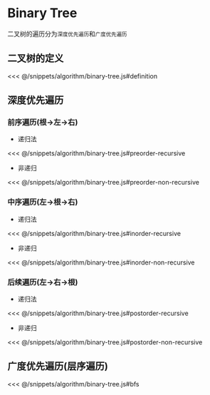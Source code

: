 # Binary Tree

二叉树的遍历分为`深度优先遍历`和`广度优先遍历`

## 二叉树的定义

<<< @/snippets/algorithm/binary-tree.js#definition

## 深度优先遍历

### 前序遍历(根->左->右)

- 递归法

<<< @/snippets/algorithm/binary-tree.js#preorder-recursive

- 非递归

<<< @/snippets/algorithm/binary-tree.js#preorder-non-recursive

### 中序遍历(左->根->右)

- 递归法

<<< @/snippets/algorithm/binary-tree.js#inorder-recursive

- 非递归

<<< @/snippets/algorithm/binary-tree.js#inorder-non-recursive

### 后续遍历(左->右->根)

- 递归法

<<< @/snippets/algorithm/binary-tree.js#postorder-recursive

- 非递归

<<< @/snippets/algorithm/binary-tree.js#postorder-non-recursive

## 广度优先遍历(层序遍历)

<<< @/snippets/algorithm/binary-tree.js#bfs
